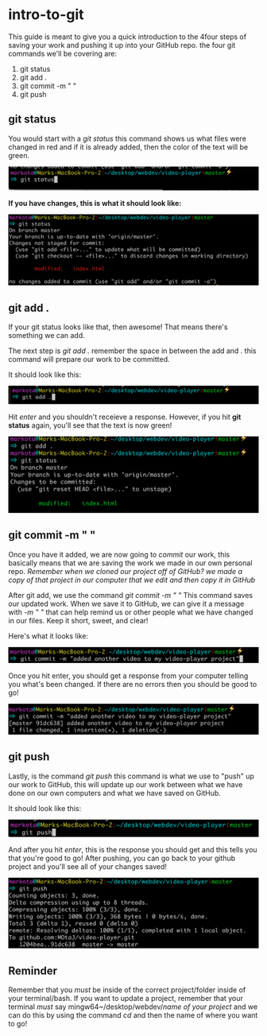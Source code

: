 # intro-to-git

This guide is meant to give you a quick introduction to the 4four steps of saving your work and pushing it up into your GitHub repo.  the four git commands we'll be covering are:

1. git status
2. git add .
3. git commit -m " "
4. git push

## git status

You would start with a *git status* this command shows us what files were changed in red and if it is already added, then the color of the text will be green.

![ScreenShot](https://raw.githubusercontent.com/junior-devleague/intro-to-git/master/assets/Screen%20Shot%202017-09-22%20at%203.05.45%20PM.png)

**If you have changes, this is what it should look like:**

![Screenshot](https://raw.githubusercontent.com/junior-devleague/intro-to-git/master/assets/Screen%20Shot%202017-09-22%20at%203.08.24%20PM.png)

## git add .
If your git status looks like that, then awesome! That means there's something we can add.

The next step is *git add .* remember the space in between the add and . this command will prepare our work to be committed.

It should look like this:

![Screenshot](https://raw.githubusercontent.com/junior-devleague/intro-to-git/master/assets/Screen%20Shot%202017-09-22%20at%203.12.40%20PM.png)

Hit *enter* and you shouldn't receieve a response.  However, if you hit **git status** again, you'll see that the text is now green!

![Screenshot](https://raw.githubusercontent.com/junior-devleague/intro-to-git/master/assets/Screen%20Shot%202017-09-22%20at%203.14.50%20PM.png)

## git commit -m " "

Once you have it added, we are now going to *commit* our work, this basically means that we are saving the work we made in our own personal repo.  *Remember when we cloned our project off of GitHub? we made a copy of that project in our computer that we edit and then copy it in GitHub*

After git add, we use the command *git commit -m " "* This command saves our updated work.  When we save it to GitHub, we can give it a message with *-m " "* that can help remind us or other people what we have changed in our files.  Keep it short, sweet, and clear!

Here's what it looks like:

![Screenshot](https://raw.githubusercontent.com/junior-devleague/intro-to-git/master/assets/Screen%20Shot%202017-09-22%20at%203.38.49%20PM.png)

Once you hit enter, you should get a response from your computer telling you what's been changed.  If there are no errors then you should be good to go!

![Screenshot](https://raw.githubusercontent.com/junior-devleague/intro-to-git/master/assets/Screen%20Shot%202017-09-22%20at%203.41.53%20PM.png)


## git push 

Lastly, is the command *git push* this command is what we use to "push" up our work to GitHub, this will update up our work between what we have done on our own computers and what we have saved on GitHub.

It should look like this:

![Screenshot](https://raw.githubusercontent.com/junior-devleague/intro-to-git/master/assets/Screen%20Shot%202017-09-22%20at%203.45.55%20PM.png)

And after you hit *enter*, this is the response you should get and this tells you that you're good to go! After pushing, you can go back to your github project and you'll see all of your changes saved!

![Screenshot](https://raw.githubusercontent.com/junior-devleague/intro-to-git/master/assets/Screen%20Shot%202017-09-22%20at%203.48.32%20PM.png)

## Reminder

Remember that you _must_ be inside of the correct project/folder inside of your terminal/bash.  If you want to update a project, remember that your terminal _must_ say mingw64~/desktop/webdev/*name of your project* and we can do this by using the command *cd* and then the name of where you want to go!
